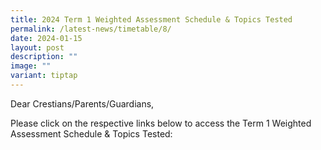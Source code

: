 ```yaml
---
title: 2024 Term 1 Weighted Assessment Schedule & Topics Tested
permalink: /latest-news/timetable/8/
date: 2024-01-15
layout: post
description: ""
image: ""
variant: tiptap
---
```

<p>Dear Crestians/Parents/Guardians,</p><p>Please click on the respective links below to access the Term 1 Weighted Assessment Schedule &amp; Topics Tested:</p><p></p>